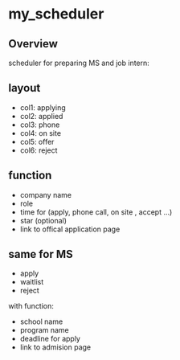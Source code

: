 # my_scheduler
## Overview

scheduler for preparing MS and job intern:

## layout
- col1: applying
- col2: applied
- col3: phone
- col4: on site
- col5: offer
- col6: reject

## function
- company name
- role
- time for (apply, phone call, on site , accept ...)
- star (optional)
- link to offical application page

## same for MS
- apply
- waitlist
- reject

with function:
- school name
- program name
- deadline for apply
- link to admision page
